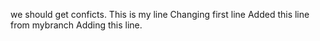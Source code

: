 we should get conficts. This is my line
Changing first line
Added this line from mybranch
Adding this line.
